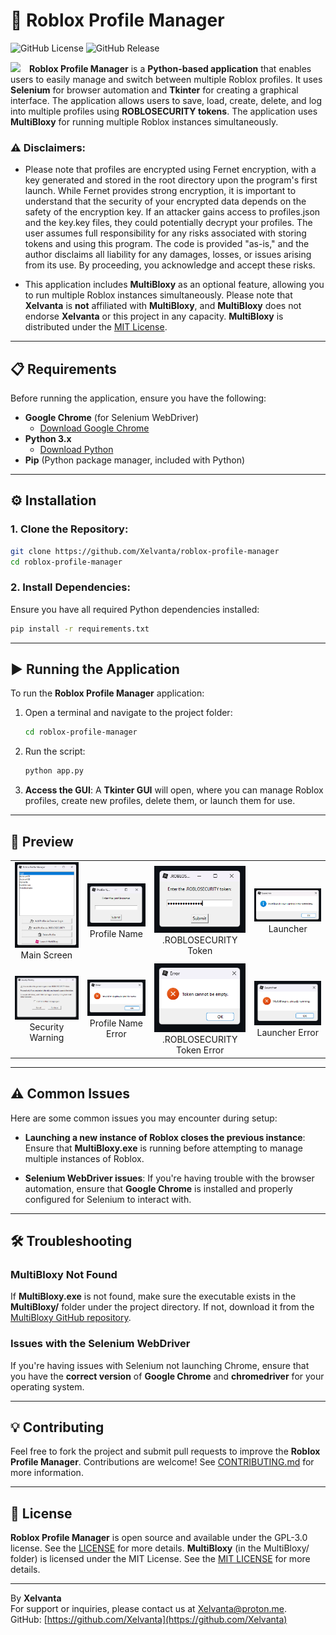 # 🚀 Roblox Profile Manager

![GitHub License](https://img.shields.io/github/license/Xelvanta/roblox-profile-manager?label=License&color=orange)
![GitHub Release](https://img.shields.io/github/v/release/Xelvanta/roblox-profile-manager?include_prereleases&label=Release&color=green)

<p align="left">
  <img src="assets/RobloxProfileManagerIcon.ico" width="128" style="margin-right: 10px;">
  <strong>Roblox Profile Manager</strong> is a <strong>Python-based application</strong> that enables users to easily manage and switch between multiple Roblox profiles. It uses <strong>Selenium</strong> for browser automation and <strong>Tkinter</strong> for creating a graphical interface. The application allows users to save, load, create, delete, and log into multiple profiles using <strong>ROBLOSECURITY tokens</strong>. The application uses <strong>MultiBloxy</strong> for running multiple Roblox instances simultaneously.
</p>

### ⚠️ Disclaimers:  
- Please note that profiles are encrypted using Fernet encryption, with a key generated and stored in the root directory upon the program's first launch. While Fernet provides strong encryption, it is important to understand that the security of your encrypted data depends on the safety of the encryption key. If an attacker gains access to profiles.json and the key.key files, they could potentially decrypt your profiles. The user assumes full responsibility for any risks associated with storing tokens and using this program. The code is provided "as-is," and the author disclaims all liability for any damages, losses, or issues arising from its use. By proceeding, you acknowledge and accept these risks.

- This application includes **MultiBloxy** as an optional feature, allowing you to run multiple Roblox instances simultaneously. Please note that **Xelvanta** is **not** affiliated with **MultiBloxy**, and **MultiBloxy** does not endorse **Xelvanta** or this project in any capacity. **MultiBloxy** is distributed under the [MIT License](MultiBloxy/LICENSE).

---

## 📋 Requirements

Before running the application, ensure you have the following:

- **Google Chrome** (for Selenium WebDriver)
  - [Download Google Chrome](https://www.google.com/intl/en_ca/chrome/)
- **Python 3.x**
  - [Download Python](https://www.python.org/downloads/)
- **Pip** (Python package manager, included with Python)

---

## ⚙️ Installation

### 1. Clone the Repository:

```bash
git clone https://github.com/Xelvanta/roblox-profile-manager
cd roblox-profile-manager
```

### 2. Install Dependencies:

Ensure you have all required Python dependencies installed:

```bash
pip install -r requirements.txt
```

---

## ▶️ Running the Application

To run the **Roblox Profile Manager** application:

1. Open a terminal and navigate to the project folder:

    ```bash
    cd roblox-profile-manager
    ```

2. Run the script:

    ```bash
    python app.py
    ```

3. **Access the GUI**: A **Tkinter GUI** will open, where you can manage Roblox profiles, create new profiles, delete them, or launch them for use.

---

## 📸 Preview

<table>
  <tr>
    <td align="center">
      <img src="assets/gui_main.png" width="200"/><br>Main Screen
    </td>
    <td align="center">
      <img src="assets/gui_profile_name.png" width="200"/><br>Profile Name
    </td>
    <td align="center">
      <img src="assets/gui_roblosecurity_token.png" width="200"/><br>.ROBLOSECURITY Token
    </td>
    <td align="center">
      <img src="assets/gui_launcher.png" width="200"/><br>Launcher
    </td>
  </tr>
  <tr>
    <td align="center">
      <img src="assets/gui_security_warning.png" width="200"/><br>Security Warning
    </td>
    <td align="center">
      <img src="assets/gui_error_profile_name.png" width="200"/><br>Profile Name Error
    </td>
    <td align="center">
      <img src="assets/gui_error_roblosecurity_token.png" width="200"/><br>.ROBLOSECURITY Token Error
    </td>
    <td align="center">
      <img src="assets/gui_error_launcher.png" width="200"/><br>Launcher Error
    </td>
  </tr>
</table>

---

## ⚠️ Common Issues

Here are some common issues you may encounter during setup:

- **Launching a new instance of Roblox closes the previous instance**: Ensure that **MultiBloxy.exe** is running before attempting to manage multiple instances of Roblox.

- **Selenium WebDriver issues**: If you're having trouble with the browser automation, ensure that **Google Chrome** is installed and properly configured for Selenium to interact with.

---

## 🛠️ Troubleshooting

### MultiBloxy Not Found

If **MultiBloxy.exe** is not found, make sure the executable exists in the **MultiBloxy/** folder under the project directory. If not, download it from the [MultiBloxy GitHub repository](https://github.com/Zgoly/MultiBloxy).

### Issues with the Selenium WebDriver

If you're having issues with Selenium not launching Chrome, ensure that you have the **correct version** of **Google Chrome** and **chromedriver** for your operating system.

---

## 💡 Contributing

Feel free to fork the project and submit pull requests to improve the **Roblox Profile Manager**. Contributions are welcome! See [CONTRIBUTING.md](CONTRIBUTING.md) for more information.

---

## 📝 License

**Roblox Profile Manager** is open source and available under the GPL-3.0 license. See the [LICENSE](LICENSE) for more details.
**MultiBloxy** (in the MultiBloxy/ folder) is licensed under the MIT License. See the [MIT LICENSE](MultiBloxy/LICENSE) for more details.

---

By **Xelvanta**  
For support or inquiries, please contact us at [Xelvanta@proton.me](mailto:Xelvanta@proton.me).  
GitHub: [https://github.com/Xelvanta](https://github.com/Xelvanta)  
